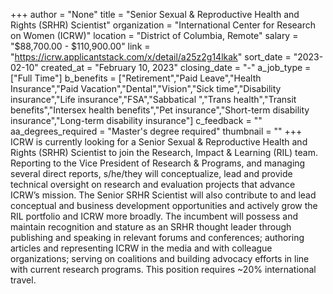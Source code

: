 +++
author = "None"
title = "Senior Sexual & Reproductive Health and Rights (SRHR) Scientist"
organization = "International Center for Research on Women (ICRW)"
location = "District of Columbia, Remote"
salary = "$88,700.00  - $110,900.00"
link = "https://icrw.applicantstack.com/x/detail/a25z2g14lkak"
sort_date = "2023-02-10"
created_at = "February 10, 2023"
closing_date = "-"
a_job_type = ["Full Time"]
b_benefits = ["Retirement","Paid Leave","Health Insurance","Paid Vacation","Dental","Vision","Sick time","Disability insurance","Life insurance","FSA","Sabbatical ","Trans health","Transit benefits","Intersex health benefits","Pet insurance","Short-term disability insurance","Long-term disability insurance"]
c_feedback = ""
aa_degrees_required = "Master's degree required"
thumbnail = ""
+++
ICRW is currently looking for a Senior Sexual & Reproductive Health and Rights (SRHR) Scientist to join the Research, Impact & Learning (RIL) team. Reporting to the Vice President of Research & Programs, and managing several direct reports, s/he/they will conceptualize, lead and provide technical oversight on research and evaluation projects that advance ICRW’s mission. The Senior SRHR Scientist will also contribute to and lead conceptual and business development opportunities and actively grow the RIL portfolio and ICRW more broadly. The incumbent will possess and maintain recognition and stature as an SRHR thought leader through publishing and speaking in relevant forums and conferences; authoring articles and representing ICRW in the media and with colleague organizations; serving on coalitions and building advocacy efforts in line with current research programs. This position requires ~20% international travel.